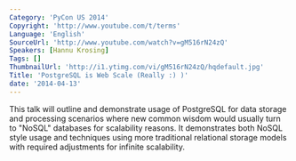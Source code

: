 ```yaml
---
Category: 'PyCon US 2014'
Copyright: 'http://www.youtube.com/t/terms'
Language: 'English'
SourceUrl: 'http://www.youtube.com/watch?v=gM516rN24zQ'
Speakers: [Hannu Krosing]
Tags: []
ThumbnailUrl: 'http://i1.ytimg.com/vi/gM516rN24zQ/hqdefault.jpg'
Title: 'PostgreSQL is Web Scale (Really :) )'
date: '2014-04-13'
---
```

This talk will outline and demonstrate usage of PostgreSQL for data storage and processing scenarios where new common wisdom would usually turn to "NoSQL" databases for scalability reasons. It demonstrates both NoSQL style usage and techniques using more traditional relational storage models with required adjustments for infinite scalability.
